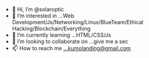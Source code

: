 - 👋 Hi, I’m @solaroptic
- 👀 I’m interested in ...Web Development/Js/Networking/Linux/BlueTeam/Ethical Hacking/Blockchain/Everything
- 🌱 I’m currently learning ...HTML/CSS/Js
- 💞️ I’m looking to collaborate on ...give me a sec
- 📫 How to reach me ...kumolanding@gmail.com

<!---
solaroptic/solaroptic is a ✨ special ✨ repository because its `README.md` (this file) appears on your GitHub profile.
You can click the Preview link to take a look at your changes.
--->
